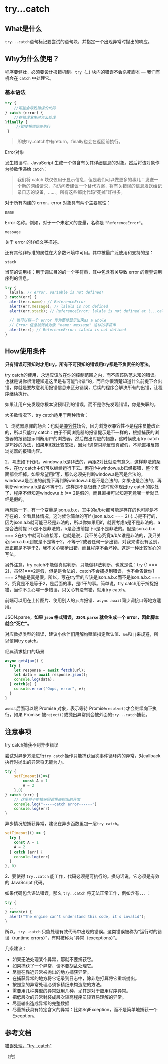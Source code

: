 # try...catch

## What是什么

`try...catch`语句标记要尝试的语句块，并指定一个出现异常时抛出的响应。

## Why为什么使用？

程序要健壮，必须要设计报错机制。`try {…}` 块内的错误不会杀死脚本 — 我们有机会在 `catch` 中处理它。


### 基本语法

```ts
try {
    //可能会导致错误的代码
} catch (error) {
    //在错误发生时怎么处理
}finally {
     //即使报错始终执行
 }

```

> 即使try..catch中有return，finally也会在返回前执行。



Error对象

发生错误时，JavaScript 生成一个包含有关其详细信息的对象。然后将该对象作为参数传递给 `catch`：

> 我们将 catch 块仅仅用于显示信息，但是我们可以做更多的事儿：发送一个新的网络请求，向访问者建议一个替代方案，将有关错误的信息发送给记录日志的设备，……。所有这些都比代码“死掉”好得多。

对于所有内建的 error，error 对象具有两个主要属性：

`name`

Error 名称。例如，对于一个未定义的变量，名称是 `"ReferenceError"`。

`message`

关于 error 的详细文字描述。

还有其他非标准的属性在大多数环境中可用。其中被最广泛使用和支持的是：

`stack`

当前的调用栈：用于调试目的的一个字符串，其中包含有关导致 error 的嵌套调用序列的信息。

```ts
try {
  lalala; // error, variable is not defined!
} catch(err) {
  alert(err.name); // ReferenceError
  alert(err.message); // lalala is not defined
  alert(err.stack); // ReferenceError: lalala is not defined at (...call stack)

  // 也可以将一个 error 作为整体显示出来as a whole
  // Error 信息被转换为像 "name: message" 这样的字符串
  alert(err); // ReferenceError: lalala is not defined
}
```



## How使用条件

**只有错误可预知时才用try。所有不可预知的错误用try都是不负责任的写法。**

try catch的使用，永远应该放在你的控制范围之内，而不应该防范未知的错误。也就是说你很清楚知道这里是有可能”出错“的，而且你很清楚知道什么前提下会出错，你就是要故意利用报错信息来区分错误，后续的程序会解决所有的出错，让程序继续执行。

如果让用户先发现你根本没预料到的错误，而不是你先发现错误，你是失职的。



大多数情况下，try catch适用于两种场合：

1、浏览器原罪的场合：也就是[兼容性](https://www.zhihu.com/search?q=兼容性&search_source=Entity&hybrid_search_source=Entity&hybrid_search_extra={"sourceType":"answer","sourceId":18696617})场合，因为浏览器兼容性不是程序员能改正的，所以只能try catch：由于不同浏览器的报错提示是不一样的，根据捕获的浏览器的报错提示判断用户的浏览器，然后做出对应的措施，这时候使用try catch是巧妙的办法，如果用if就比较笨拙，因为if通常只能反馈真或假，不能直接反馈浏览器的报错内容。

2、考虑如下代码。window.a.b是非法的，再跟2对比就没有意义，这样非法的条件，在try catch中仍可以继续运行下去。但在if中window.a.b已经报错，整个页面都会坏掉。如果希望用if写，那么必须先判断window.a是否是合法的，window.a是合法的前提下再判断window.a.b是不是合法的，如果也是合法的，再判断window.a.b是否不等于2，这样是不是很蠢？这时就体现出try catch的妙处了，程序不但知道window.a.b !== 2是假的，而且直接可以知道究竟哪一步就已经是假的。

再想象一下，有一个变量是json.a.b.c，其中的a/b/c都可能是存在的也可能是不存在的，全看具体情况，这时候你简单的写if (json.a.b.c === 2) {...}是不行的，因为json.a.b就可能已经是非法的，所以你如果用if，就要考虑a是不是非法的、a是合法前提下b是不是非法的，b是合法前提下c是不是非法的。但是json.a.b.c === 2在try中就可以直接写，也就是说，我不关心究竟a/b/c谁是非法的，我只关心json.a.b.c到底是不是等于2，不等于2或者任何一步出错，对我来讲没有区别，反正都是不等于2，我不关心哪步出错，而且程序不会坏掉。这是一种比较省心的写法。

另外注意，try catch不能做真假判断，只能做非法判断。也就是说：try {1 === 2}，虽然1===2是假，但是是合法的，catch不会捕捉到错误，也不会告诉你1 === 2到底是真是假。所以，写在try里的应该是json.a.b.c而不是json.a.b.c === 2。究竟是不是等于2，是后面的事，是if干的事。简单说，try catch用于捕捉报错，当你不关心哪一步错误，只关心有没有错，就用try catch。



前端可以用在上传图片、使用别人的`js`库报错、`async await`同步调接口等地方适用。

JSON.parse，**如果 ****`json`**** 格式错误，****`JSON.parse`**** 就会生成一个 error，因此脚本就会“死亡”。**

对应数据类型的错误，建议小伙伴们用解构赋值指定默认值、`&&`和`||`来规避，所以慎用try catch。



经典请求接口的场景

```ts
async getAjax() {
  try {
    let response = await fetch(url);
    let data = await response.json(); 
    console.log(data);
  } catch(e) {
    console.error("Oops, error", e);
  }
}
```

`await`后面可以跟 Promise 对象，表示等待 Promise`resolve()`才会继续向下执行，如果 Promise 被`reject()`或抛出异常则会被外面的`try...catch`捕获。



## 注意事项

try catch捕获不到异步错误

尝试对异步方法进行`try catch`操作只能捕获当次事件循环内的异常，对callback执行时抛出的异常将无能为力。

```ts
try {
    setTimeout(()=>{
        const A = 1
        A = 2
    },0)
} catch (err) {
    // 这里并不能捕获回调里面抛出的异常
    console.log("-----catch error------")
    console.log(err)
}

```

异步情况想捕获异常，建议在异步函数里包一层`try catch`。

```ts
setTimeout(() => {
  try {
    const A = 1
    A = 2
  } catch (err) {
    console.log(err)
  }
}, 0)
```



2、要使得 `try..catch` 能工作，代码必须是可执行的。换句话说，它必须是有效的 JavaScript 代码。

如果代码包含语法错误，那么 `try..catch` 将无法正常工作，例如含有`...`：

```ts
try {
  ...
} catch(e) {
  alert("The engine can't understand this code, it's invalid");
}
```

所以，`try..catch` 只能处理有效代码中出现的错误。这类错误被称为“运行时的错误（runtime errors）”，有时被称为“异常（exceptions）”。



几条建议：  

- 如果无法处理某个异常，那就不要捕获它。   
- 如果捕获了一个异常，请不要胡乱处理它。   
- 尽量在靠近异常被抛出的地方捕获异常。   
- 在捕获异常的地方将它记录到日志中，除非您打算将它重新抛出。   
- 按照您的异常处理必须多精细来构造您的方法。   
- 需要用几种类型的异常就用几种，尤其是对于应用程序异常。  
- 把低层次的异常封装成层次较高程序员较容易理解的异常。  
- 尽量输出造成异常的完整数据  
- 尽量捕获具有特定含义的异常：比如SqlException，而不是简单地捕获一个Exception。





## 参考文档

[错误处理，"try...catch"](https://zh.javascript.info/try-catch)


（完）

